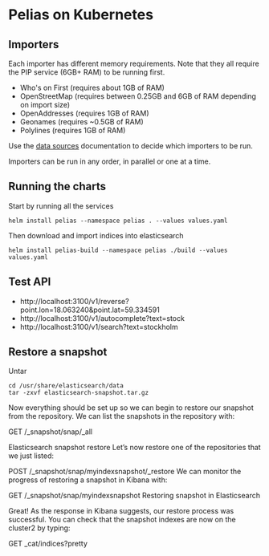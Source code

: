 # Pelias on Kubernetes

## Importers

Each importer has different memory requirements. Note that they all require the PIP service (6GB+ RAM) to be running first.

- Who's on First (requires about 1GB of RAM)
- OpenStreetMap (requires between 0.25GB and 6GB of RAM depending on import size)
- OpenAddresses (requires 1GB of RAM)
- Geonames (requires ~0.5GB of RAM)
- Polylines (requires 1GB of RAM)

Use the [data sources](https://github.com/pelias/documentation/blob/master/data-sources.md) documentation to decide
which importers to be run.

Importers can be run in any order, in parallel or one at a time.

## Running the charts

Start by running all the services

```
helm install pelias --namespace pelias . --values values.yaml
```

Then download and import indices into elasticsearch

```
helm install pelias-build --namespace pelias ./build --values values.yaml
```

## Test API

- http://localhost:3100/v1/reverse?point.lon=18.063240&point.lat=59.334591
- http://localhost:3100/v1/autocomplete?text=stock
- http://localhost:3100/v1/search?text=stockholm

## Restore a snapshot

Untar

```
cd /usr/share/elasticsearch/data
tar -zxvf elasticsearch-snapshot.tar.gz
```

Now everything should be set up so we can begin to restore our snapshot from the repository. We can list the snapshots in the repository with:

GET /\_snapshot/snap/\_all

Elasticsearch snapshot restore
Let’s now restore one of the repositories that we just listed:

POST /\_snapshot/snap/myindexsnapshot/\_restore
We can monitor the progress of restoring a snapshot in Kibana with:

GET /\_snapshot/snap/myindexsnapshot
Restoring snapshot in Elasticsearch

Great! As the response in Kibana suggests, our restore process was successful. You can check that the snapshot indexes are now on the cluster2 by typing:

GET \_cat/indices?pretty
